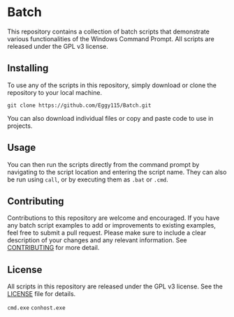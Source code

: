 # Batch

This repository contains a collection of batch scripts that demonstrate various functionalities of the Windows Command Prompt. All scripts are released under the GPL v3 license.

## Installing

To use any of the scripts in this repository, simply download or clone the repository to your local machine. 

```
git clone https://github.com/Eggy115/Batch.git
```

You can also download individual files or copy and paste code to use in projects.

## Usage

You can then run the scripts directly from the command prompt by navigating to the script location and entering the script name. They can also be run using `call`, or by executing them as `.bat` or `.cmd`.

## Contributing

Contributions to this repository are welcome and encouraged. If you have any batch script examples to add or improvements to existing examples, feel free to submit a pull request. Please make sure to include a clear description of your changes and any relevant information. See [CONTRIBUTING](./CONTRIBUTING.md) for more detail.

## License

All scripts in this repository are released under the GPL v3 license. See the [LICENSE](./LICENSE) file for details.

`cmd.exe` `conhost.exe`

